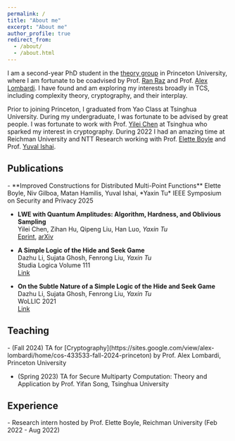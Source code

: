 ```yaml
---
permalink: /
title: "About me"
excerpt: "About me"
author_profile: true
redirect_from: 
  - /about/
  - /about.html
---
```


I am a second-year PhD student in the [theory group](https://theory.cs.princeton.edu/) in Princeton University, where I am fortunate to be coadvised by Prof. [Ran Raz](https://engineering.princeton.edu/faculty/ran-raz) and Prof. [Alex Lombardi](https://sites.google.com/view/alex-lombardi/home). I have found and am exploring my interests broadly in TCS, including complexity theory, cryptography, and their interplay. 

Prior to joining Princeton, I graduated from Yao Class at Tsinghua University. During my undergraduate, I was fortunate to be advised by great people. I was fortunate to work with Prof. [Yilei Chen](http://www.chenyilei.net/) at Tsinghua who sparked my interest in cryptography. During 2022 I had an amazing time at Reichman University and NTT Research working with Prof. [Elette Boyle](https://cs.idc.ac.il/~elette/) and Prof. [Yuval Ishai](https://yuvali.cswp.cs.technion.ac.il/). 



<h2 id="publications"> Publications</h2>
- **Improved Constructions for Distributed Multi-Point Functions**  
  Elette Boyle, Niv Gilboa, Matan Hamilis, Yuval Ishai, *Yaxin Tu*  
  IEEE Symposium on Security and Privacy 2025

- **LWE with Quantum Amplitudes: Algorithm, Hardness, and Oblivious Sampling**  
  Yilei Chen, Zihan Hu, Qipeng Liu, Han Luo, *Yaxin Tu*  
  [Eprint](https://eprint.iacr.org/2023/1498), [arXiv](https://arxiv.org/abs/2310.00644)

- **A Simple Logic of the Hide and Seek Game**   
  Dazhu Li, Sujata Ghosh, Fenrong Liu, *Yaxin Tu*  
  Studia Logica Volume 111  
  [Link](https://link.springer.com/article/10.1007/s11225-023-10039-4) 

- **On the Subtle Nature of a Simple Logic of the Hide and Seek Game**   
  Dazhu Li, Sujata Ghosh, Fenrong Liu, *Yaxin Tu*  
  WoLLIC 2021  
  [Link](https://link.springer.com/chapter/10.1007/978-3-030-88853-4_13) 

<h2 id="teaching"> Teaching</h2>
- (Fall 2024) TA for [Cryptography](https://sites.google.com/view/alex-lombardi/home/cos-433533-fall-2024-princeton) by Prof. Alex Lombardi, Princeton University

- (Spring 2023) TA for Secure Multiparty Computation: Theory and Application by Prof. Yifan Song, Tsinghua University

<h2 id="experience"> Experience</h2>
- Research intern hosted by Prof. Elette Boyle, Reichman University (Feb 2022 - Aug 2022)
